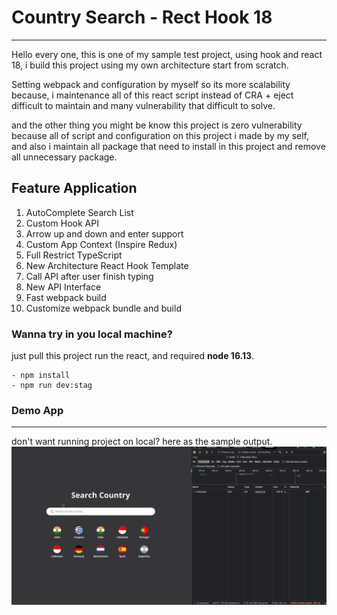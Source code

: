 # Country Search - Rect Hook 18
------------------

Hello every one, this is one of my sample test project, using hook and react 18, i build this project using my own architecture start from scratch.

Setting webpack and configuration by myself so its more scalability because, i maintenance all of this react script instead of CRA + eject difficult to maintain and many vulnerability that difficult to solve.

and the other thing you might be know this project is zero vulnerability because all of script and configuration on this project i made by my self, and also i maintain all package that need to install in this project and remove all unnecessary package.

## Feature Application

1. AutoComplete Search List
2. Custom Hook API
3. Arrow up and down and enter support
4. Custom App Context (Inspire Redux)
5. Full Restrict TypeScript
6. New Architecture React Hook Template
7. Call API after user finish typing
8. New API Interface
9. Fast webpack build
10. Customize webpack bundle and build

### Wanna try in you local machine?

just pull this project run the react, and required **node 16.13**.
```
- npm install
- npm run dev:stag
```

### Demo App
------------------
don't want running project on local? here as the sample output.
![Demo Application](https://github.com/thomijasir/venus-search-country/blob/main/demo.gif)
